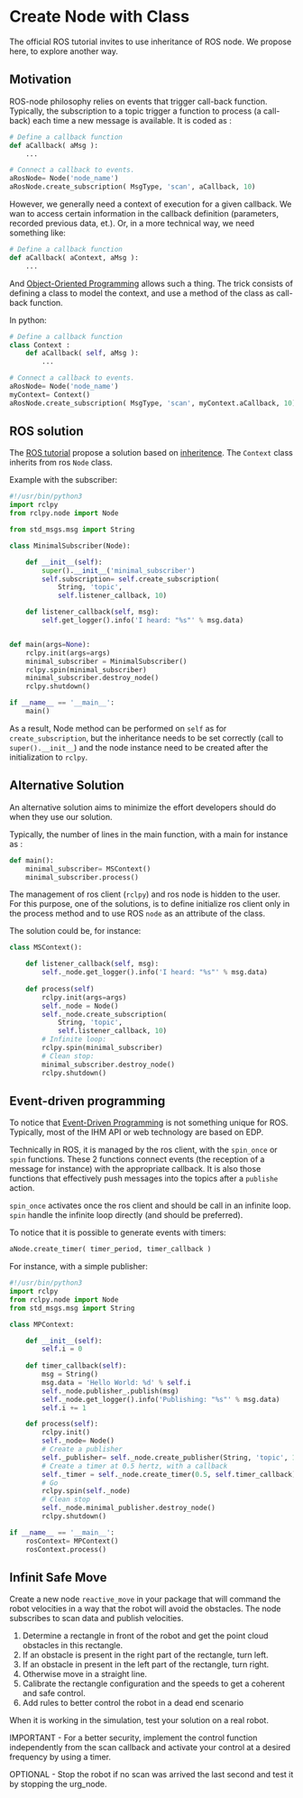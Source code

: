 # Create Node with Class

The official ROS tutorial invites to use inheritance of ROS node.
We propose here, to explore another way.

## Motivation

ROS-node philosophy relies on events that trigger call-back function.
Typically, the subscription to a topic trigger a function to process (a call-back) each time a new message is available.
It is coded as :

```python
# Define a callback function
def aCallback( aMsg ):
    ...

# Connect a callback to events.
aRosNode= Node('node_name')
aRosNode.create_subscription( MsgType, 'scan', aCallback, 10)
```

However, we generally need a context of execution for a given callback.
We wan to access certain information in the callback definition (parameters, recorded previous data, et.).
Or, in a more technical way, we need something like:

```python
# Define a callback function
def aCallback( aContext, aMsg ):
    ...
```

And [Object-Oriented Programming](https://en.wikipedia.org/wiki/Object-oriented_programming) allows such a thing.
The trick consists of defining a class to model the context, and use a method of the class as call-back function.

In python: 

```python
# Define a callback function
class Context :
    def aCallback( self, aMsg ):
        ...

# Connect a callback to events.
aRosNode= Node('node_name')
myContext= Context()
aRosNode.create_subscription( MsgType, 'scan', myContext.aCallback, 10)
```

## ROS solution

The [ROS tutorial](https://docs.ros.org/en/iron/Tutorials/Beginner-Client-Libraries/Writing-A-Simple-Py-Publisher-And-Subscriber.html) propose a solution based on [inheritence](https://en.wikipedia.org/wiki/Inheritance_(object-oriented_programming)).
The `Context` class inherits from ros `Node` class.

Example with the subscriber:

```python
#!/usr/bin/python3
import rclpy
from rclpy.node import Node

from std_msgs.msg import String

class MinimalSubscriber(Node):

    def __init__(self):
        super().__init__('minimal_subscriber')
        self.subscription= self.create_subscription(
            String, 'topic',
            self.listener_callback, 10)

    def listener_callback(self, msg):
        self.get_logger().info('I heard: "%s"' % msg.data)


def main(args=None):
    rclpy.init(args=args)
    minimal_subscriber = MinimalSubscriber()
    rclpy.spin(minimal_subscriber)
    minimal_subscriber.destroy_node()
    rclpy.shutdown()

if __name__ == '__main__':
    main()
```

As a result, Node method can be performed on `self` as for `create_subscription`,
but the inheritance needs to be set correctly (call to `super().__init__`)
and the node instance need to be created after the initialization to `rclpy`.


## Alternative Solution

An alternative solution aims to minimize the effort developers should do when they use our solution.

Typically, the number of lines in the main function,
with a main for instance as :

```python
def main():
    minimal_subscriber= MSContext()
    minimal_subscriber.process()
```

The management of ros client (`rclpy`) and ros node is hidden to the user.
For this purpose,
one of the solutions, is to define initialize ros client only in the process method and to use ROS `node` as an attribute of the class.

The solution could be, for instance:

```python
class MSContext():

    def listener_callback(self, msg):
        self._node.get_logger().info('I heard: "%s"' % msg.data)
    
    def process(self)
        rclpy.init(args=args)
        self._node = Node()
        self._node.create_subscription(
            String, 'topic',
            self.listener_callback, 10)
        # Infinite loop:
        rclpy.spin(minimal_subscriber)
        # Clean stop:
        minimal_subscriber.destroy_node()
        rclpy.shutdown()
```

## Event-driven programming

To notice that [Event-Driven Programming](https://en.wikipedia.org/wiki/Event-driven_programming) is not something unique for ROS.
Typically, most of the IHM API or web technology are based on EDP.

Technically in ROS, it is managed by the ros client, with the `spin_once` or `spin` functions.
These 2 functions connect events (the reception of a message for instance) with the appropriate callback.
It is also those functions that effectively push messages into the topics after a `publishe` action.

`spin_once` activates once the ros client and should be call in an infinite loop.
`spin` handle the infinite loop directly (and should be preferred).

To notice that it is possible to generate events with timers:

```python
aNode.create_timer( timer_period, timer_callback )
```

For instance, with a simple publisher: 

```python
#!/usr/bin/python3
import rclpy
from rclpy.node import Node
from std_msgs.msg import String

class MPContext:

    def __init__(self):
        self.i = 0
    
    def timer_callback(self):
        msg = String()
        msg.data = 'Hello World: %d' % self.i
        self._node.publisher_.publish(msg)
        self._node.get_logger().info('Publishing: "%s"' % msg.data)
        self.i += 1

    def process(self):
        rclpy.init()
        self._node= Node()
        # Create a publisher
        self._publisher= self._node.create_publisher(String, 'topic', 10)
        # Create a timer at 0.5 hertz, with a callback
        self._timer = self._node.create_timer(0.5, self.timer_callback)
        # Go
        rclpy.spin(self._node)
        # Clean stop
        self._node.minimal_publisher.destroy_node()
        rclpy.shutdown()

if __name__ == '__main__':
    rosContext= MPContext()
    rosContext.process()
```

<!-- ## Python package -->

## Infinit Safe Move

Create a new node `reactive_move` in your package that will command the robot velocities in a way that the robot will avoid the obstacles.
The node subscribes to scan data and publish velocities.

1. Determine a rectangle in front of the robot and get the point cloud obstacles in this rectangle.
2. If an obstacle is present in the right part of the rectangle, turn left.
3. If an obstacle in present in the left part of the rectangle, turn right.
4. Otherwise move in a straight line.
5. Calibrate the rectangle configuration and the speeds to get a coherent and safe control.
6. Add rules to better control the robot in a dead end scenario

When it is working in the simulation, test your solution on a real robot.

IMPORTANT - For a better security, implement the control function independently from the scan callback and activate your control at a desired frequency by using a timer.

OPTIONAL - Stop the robot if no scan was arrived the last second and test it by stopping the urg_node.
